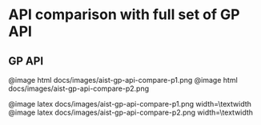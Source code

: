 # API comparison with full set of GP API

## GP API

@image html docs/images/aist-gp-api-compare-p1.png
@image html docs/images/aist-gp-api-compare-p2.png

@image latex docs/images/aist-gp-api-compare-p1.png width=\textwidth
@image latex docs/images/aist-gp-api-compare-p2.png width=\textwidth

